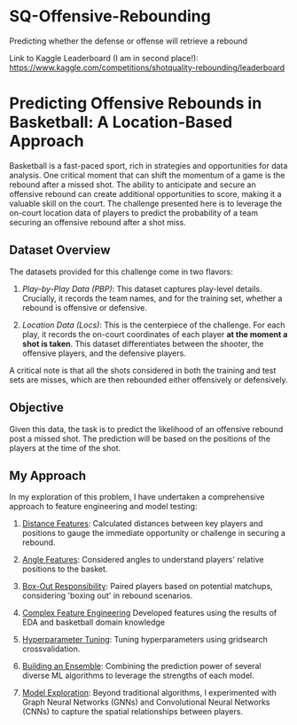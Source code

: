 # SQ-Offensive-Rebounding
Predicting whether the defense or offense will retrieve a rebound

Link to Kaggle Leaderboard (I am in second place!): https://www.kaggle.com/competitions/shotquality-rebounding/leaderboard

# **Predicting Offensive Rebounds in Basketball: A Location-Based Approach**

Basketball is a fast-paced sport, rich in strategies and opportunities for data analysis. One critical moment that can shift the momentum of a game is the rebound after a missed shot. The ability to anticipate and secure an offensive rebound can create additional opportunities to score, making it a valuable skill on the court. The challenge presented here is to leverage the on-court location data of players to predict the probability of a team securing an offensive rebound after a shot miss.

## Dataset Overview

The datasets provided for this challenge come in two flavors:

1. *Play-by-Play Data (PBP)*: This dataset captures play-level details. Crucially, it records the team names, and for the training set, whether a rebound is offensive or defensive.

2. *Location Data (Locs)*: This is the centerpiece of the challenge. For each play, it records the on-court coordinates of each player **at the moment a shot is taken**. This dataset differentiates between the shooter, the offensive players, and the defensive players.

A critical note is that all the shots considered in both the training and test sets are misses, which are then rebounded either offensively or defensively.

## Objective

Given this data, the task is to predict the likelihood of an offensive rebound post a missed shot. The prediction will be based on the positions of the players at the time of the shot.

## My Approach

In my exploration of this problem, I have undertaken a comprehensive approach to feature engineering and model testing:

1. <u>Distance Features</u>:           Calculated distances between key players and positions to gauge the immediate opportunity or challenge in securing a rebound.

2. <u>Angle Features</u>:              Considered angles to understand players' relative positions to the basket.

3. <u>Box-Out Responsibility</u>:      Paired players based on potential matchups, considering 'boxing out' in rebound scenarios.

4. <u>Complex Feature Engineering</u>   Developed features using the results of EDA and basketball domain knowledge

4. <u>Hyperparameter Tuning</u>:        Tuning hyperparameters using gridsearch crossvalidation.

5. <u>Building an Ensemble</u>:         Combining the prediction power of several diverse ML algorithms to leverage the strengths of each model.

6. <u>Model Exploration</u>:           Beyond traditional algorithms, I experimented with Graph Neural Networks (GNNs) and Convolutional Neural Networks (CNNs) to capture the spatial relationships between players.